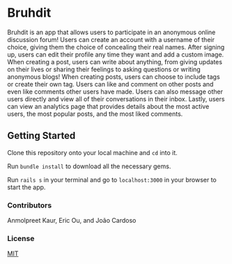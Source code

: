 # Bruhdit

Bruhdit is an app that allows users to participate in an anonymous online discussion forum! Users can create an account with a username of their choice, giving them the choice of concealing their real names. After signing up, users can edit their profile any time they want and add a custom image. When creating a post, users can write about anything, from giving updates on their lives or sharing their feelings to asking questions or writing anonymous blogs! When creating posts, users can choose to include tags or create their own tag. Users can like and comment on other posts and even like comments other users have made. Users can also message other users directly and view all of their conversations in their inbox. Lastly, users can view an analytics page that provides details about the most active users, the most popular posts, and the most liked comments.

## Getting Started

Clone this repository onto your local machine and `cd` into it.

Run `bundle install` to download all the necessary gems.

Run `rails s` in your terminal and go to `localhost:3000` in your browser to start the app.

### Contributors

Anmolpreet Kaur, Eric Ou, and João Cardoso

### License

[MIT](https://choosealicense.com/licenses/mit/)
